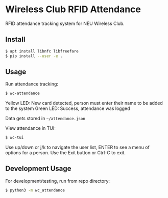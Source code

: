 # Wireless Club RFID Attendance #

RFID attendance tracking system for NEU Wireless Club.

## Install ##

```bash
$ apt install libnfc libfreefare
$ pip install --user -e .
```

## Usage ##

Run attendance tracking:

```bash
$ wc-attendance
```

Yellow LED: New card detected, person must enter their name to be added to the system
Green LED: Success, attendance was logged

Data gets stored in `~/attendance.json`

View attendance in TUI:

```bash
$ wc-tui
```

Use up/down or j/k to navigate the user list, ENTER to see a menu of options for a person.
Use the Exit button or Ctrl-C to exit.

## Development Usage ##

For development/testing, run from repo directory:

```bash
$ python3 -m wc_attendance
```
